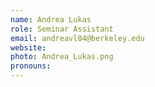 ```yaml
---
name: Andrea Lukas
role: Seminar Assistant
email: andreavl04@berkeley.edu
website:
photo: Andrea_Lukas.png
pronouns: 
---
```

